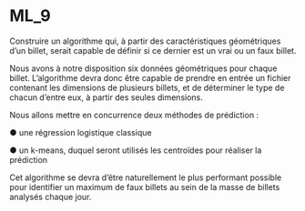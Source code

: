 # ML_9

Construire un algorithme qui, à partir des caractéristiques géométriques d’un billet, serait capable de définir si ce dernier est un vrai ou un faux billet.

Nous avons à notre disposition six données géométriques pour chaque billet. L’algorithme devra donc être capable de prendre en entrée un fichier contenant les dimensions de plusieurs billets, et de déterminer le type de chacun d’entre eux, à partir des seules dimensions.

Nous allons mettre en concurrence deux méthodes de prédiction :

● une régression logistique classique

● un k-means, duquel seront utilisés les centroïdes pour réaliser la prédiction

Cet algorithme se devra d’être naturellement le plus performant possible pour identifier un maximum de faux billets au sein de la masse de billets analysés chaque jour.
